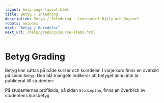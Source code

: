 ```yaml
---
layout: help-page-layout.html
title: Betyg / Inledning
description: Betyg / Inledning - Learnpoint Hjälp och Support
robots: noindex
next: "Betyg / Kursdelar"
next_url: /help/grading/course-items.html
---
```


<h1>
    <span lang="sv">Betyg</span>
    <span lang="en">Grading</span>
</h1>

<!-- only-in-swedish.html -->

Betyg kan sättas på både kurser och kursdelar. I varje kurs finns en översikt på sidan `Betyg`. Den blå triangeln indikerar att betyget ännu inte är publicerat till studenten:

<!-- desktop-screenshot.html, { src: "_assets/gradebook.png", alt: "Betygssidan", theme: "light" } -->


På studenternas profilsida, på sidan `Studieplan`, finns en överblick av studentens kursbetyg:

<!-- desktop-screenshot.html, { src: "_assets/student-grades.png", alt: "Studentens studieplan", theme: "light" } -->
